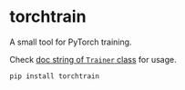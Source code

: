 # torchtrain

A small tool for PyTorch training.

Check [doc string of `Trainer` class](https://github.com/idorce/torchtrain/blob/master/torchtrain/trainer.py) for usage.

```
pip install torchtrain
```